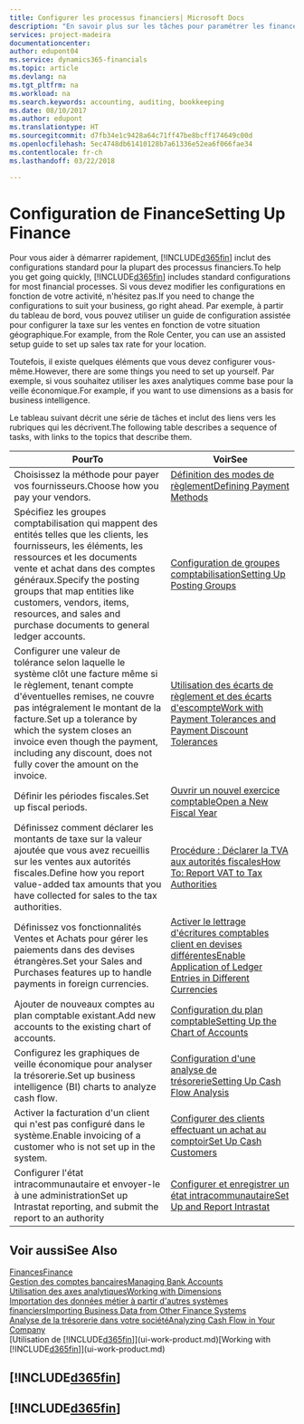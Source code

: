 ```yaml
---
title: Configurer les processus financiers| Microsoft Docs
description: "En savoir plus sur les tâches pour paramétrer les finances de votre société afin de les adapter à votre comptabilité ou vos audits."
services: project-madeira
documentationcenter: 
author: edupont04
ms.service: dynamics365-financials
ms.topic: article
ms.devlang: na
ms.tgt_pltfrm: na
ms.workload: na
ms.search.keywords: accounting, auditing, bookkeeping
ms.date: 08/10/2017
ms.author: edupont
ms.translationtype: HT
ms.sourcegitcommit: d7fb34e1c9428a64c71ff47be8bcff174649c00d
ms.openlocfilehash: 5ec4748db61410128b7a61336e52ea6f066fae34
ms.contentlocale: fr-ch
ms.lasthandoff: 03/22/2018

---
```

# <a name="setting-up-finance"></a><span data-ttu-id="4c404-103">Configuration de Finance</span><span class="sxs-lookup"><span data-stu-id="4c404-103">Setting Up Finance</span></span>
<span data-ttu-id="4c404-104">Pour vous aider à démarrer rapidement, [!INCLUDE[d365fin](includes/d365fin_md.md)] inclut des configurations standard pour la plupart des processus financiers.</span><span class="sxs-lookup"><span data-stu-id="4c404-104">To help you get going quickly, [!INCLUDE[d365fin](includes/d365fin_md.md)] includes standard configurations for most financial processes.</span></span> <span data-ttu-id="4c404-105">Si vous devez modifier les configurations en fonction de votre activité, n'hésitez pas.</span><span class="sxs-lookup"><span data-stu-id="4c404-105">If you need to change the configurations to suit your business, go right ahead.</span></span> <span data-ttu-id="4c404-106">Par exemple, à partir du tableau de bord, vous pouvez utiliser un guide de configuration assistée pour configurer la taxe sur les ventes en fonction de votre situation géographique.</span><span class="sxs-lookup"><span data-stu-id="4c404-106">For example, from the Role Center, you can use an assisted setup guide to set up sales tax rate for your location.</span></span>  

<span data-ttu-id="4c404-107">Toutefois, il existe quelques éléments que vous devez configurer vous-même.</span><span class="sxs-lookup"><span data-stu-id="4c404-107">However, there are some things you need to set up yourself.</span></span> <span data-ttu-id="4c404-108">Par exemple, si vous souhaitez utiliser les axes analytiques comme base pour la veille économique.</span><span class="sxs-lookup"><span data-stu-id="4c404-108">For example, if you want to use dimensions as a basis for business intelligence.</span></span>  

<span data-ttu-id="4c404-109">Le tableau suivant décrit une série de tâches et inclut des liens vers les rubriques qui les décrivent.</span><span class="sxs-lookup"><span data-stu-id="4c404-109">The following table describes a sequence of tasks, with links to the topics that describe them.</span></span>

| <span data-ttu-id="4c404-110">Pour</span><span class="sxs-lookup"><span data-stu-id="4c404-110">To</span></span> | <span data-ttu-id="4c404-111">Voir</span><span class="sxs-lookup"><span data-stu-id="4c404-111">See</span></span> |
| --- | --- |
| <span data-ttu-id="4c404-112">Choisissez la méthode pour payer vos fournisseurs.</span><span class="sxs-lookup"><span data-stu-id="4c404-112">Choose how you pay your vendors.</span></span> |[<span data-ttu-id="4c404-113">Définition des modes de règlement</span><span class="sxs-lookup"><span data-stu-id="4c404-113">Defining Payment Methods</span></span>](finance-payment-methods.md) |
| <span data-ttu-id="4c404-114">Spécifiez les groupes comptabilisation qui mappent des entités telles que les clients, les fournisseurs, les éléments, les ressources et les documents vente et achat dans des comptes généraux.</span><span class="sxs-lookup"><span data-stu-id="4c404-114">Specify the posting groups that map entities like customers, vendors, items, resources, and sales and purchase documents to general ledger accounts.</span></span> |[<span data-ttu-id="4c404-115">Configuration de groupes comptabilisation</span><span class="sxs-lookup"><span data-stu-id="4c404-115">Setting Up Posting Groups</span></span>](finance-posting-groups.md)|
|<span data-ttu-id="4c404-116">Configurer une valeur de tolérance selon laquelle le système clôt une facture même si le règlement, tenant compte d'éventuelles remises, ne couvre pas intégralement le montant de la facture.</span><span class="sxs-lookup"><span data-stu-id="4c404-116">Set up a tolerance by which the system closes an invoice even though the payment, including any discount, does not fully cover the amount on the invoice.</span></span>|[<span data-ttu-id="4c404-117">Utilisation des écarts de règlement et des écarts d'escompte</span><span class="sxs-lookup"><span data-stu-id="4c404-117">Work with Payment Tolerances and Payment Discount Tolerances</span></span>](finance-payment-tolerance-and-payment-discount-tolerance.md)|
| <span data-ttu-id="4c404-118">Définir les périodes fiscales.</span><span class="sxs-lookup"><span data-stu-id="4c404-118">Set up fiscal periods.</span></span> |[<span data-ttu-id="4c404-119">Ouvrir un nouvel exercice comptable</span><span class="sxs-lookup"><span data-stu-id="4c404-119">Open a New Fiscal Year</span></span>](finance-how-open-new-fiscal-year.md) |
| <span data-ttu-id="4c404-120">Définissez comment déclarer les montants de taxe sur la valeur ajoutée que vous avez recueillis sur les ventes aux autorités fiscales.</span><span class="sxs-lookup"><span data-stu-id="4c404-120">Define how you report value-added tax amounts that you have collected for sales to the tax authorities.</span></span> |[<span data-ttu-id="4c404-121">Procédure : Déclarer la TVA aux autorités fiscales</span><span class="sxs-lookup"><span data-stu-id="4c404-121">How To: Report VAT to Tax Authorities</span></span>](finance-how-report-vat.md)|
| <span data-ttu-id="4c404-122">Définissez vos fonctionnalités Ventes et Achats pour gérer les paiements dans des devises étrangères.</span><span class="sxs-lookup"><span data-stu-id="4c404-122">Set your Sales and Purchases features up to handle payments in foreign currencies.</span></span>|[<span data-ttu-id="4c404-123">Activer le lettrage d'écritures comptables client en devises différentes</span><span class="sxs-lookup"><span data-stu-id="4c404-123">Enable Application of Ledger Entries in Different Currencies</span></span>](finance-how-enable-application-ledger-entries-different-currencies.md)
| <span data-ttu-id="4c404-124">Ajouter de nouveaux comptes au plan comptable existant.</span><span class="sxs-lookup"><span data-stu-id="4c404-124">Add new accounts to the existing chart of accounts.</span></span> |[<span data-ttu-id="4c404-125">Configuration du plan comptable</span><span class="sxs-lookup"><span data-stu-id="4c404-125">Setting Up the Chart of Accounts</span></span>](finance-setup-chart-accounts.md) |
| <span data-ttu-id="4c404-126">Configurez les graphiques de veille économique pour analyser la trésorerie.</span><span class="sxs-lookup"><span data-stu-id="4c404-126">Set up business intelligence (BI) charts to analyze cash flow.</span></span> |[<span data-ttu-id="4c404-127">Configuration d'une analyse de trésorerie</span><span class="sxs-lookup"><span data-stu-id="4c404-127">Setting Up Cash Flow Analysis</span></span>](finance-setup-cash-flow-analyses.md) |
|<span data-ttu-id="4c404-128">Activer la facturation d'un client qui n'est pas configuré dans le système.</span><span class="sxs-lookup"><span data-stu-id="4c404-128">Enable invoicing of a customer who is not set up in the system.</span></span>|[<span data-ttu-id="4c404-129">Configurer des clients effectuant un achat au comptoir</span><span class="sxs-lookup"><span data-stu-id="4c404-129">Set Up Cash Customers</span></span>](finance-how-to-set-up-cash-customers.md)|
| <span data-ttu-id="4c404-130">Configurer l'état intracommunautaire et envoyer-le à une administration</span><span class="sxs-lookup"><span data-stu-id="4c404-130">Set up Intrastat reporting, and submit the report to an authority</span></span> | [<span data-ttu-id="4c404-131">Configurer et enregistrer un état intracommunautaire</span><span class="sxs-lookup"><span data-stu-id="4c404-131">Set Up and Report Intrastat</span></span>](finance-how-setup-report-intrastat.md)|

## <a name="see-also"></a><span data-ttu-id="4c404-132">Voir aussi</span><span class="sxs-lookup"><span data-stu-id="4c404-132">See Also</span></span>
[<span data-ttu-id="4c404-133">Finances</span><span class="sxs-lookup"><span data-stu-id="4c404-133">Finance</span></span>](finance.md)  
[<span data-ttu-id="4c404-134">Gestion des comptes bancaires</span><span class="sxs-lookup"><span data-stu-id="4c404-134">Managing Bank Accounts</span></span>](bank-manage-bank-accounts.md)  
[<span data-ttu-id="4c404-135">Utilisation des axes analytiques</span><span class="sxs-lookup"><span data-stu-id="4c404-135">Working with Dimensions</span></span>](finance-dimensions.md)  
[<span data-ttu-id="4c404-136">Importation des données métier à partir d'autres systèmes financiers</span><span class="sxs-lookup"><span data-stu-id="4c404-136">Importing Business Data from Other Finance Systems</span></span>](upload-data.md)  
[<span data-ttu-id="4c404-137">Analyse de la trésorerie dans votre société</span><span class="sxs-lookup"><span data-stu-id="4c404-137">Analyzing Cash Flow in Your Company</span></span>](finance-analyze-cash-flow.md)  
<span data-ttu-id="4c404-138">[Utilisation de [!INCLUDE[d365fin](includes/d365fin_md.md)]](ui-work-product.md)</span><span class="sxs-lookup"><span data-stu-id="4c404-138">[Working with [!INCLUDE[d365fin](includes/d365fin_md.md)]](ui-work-product.md)</span></span>  

## [!INCLUDE[d365fin](includes/free_trial_md.md)]  
## [!INCLUDE[d365fin](includes/training_link_md.md)]

